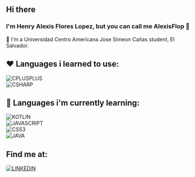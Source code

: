 ## Hi there
### I'm Henry Alexis Flores Lopez, but you can call me AlexisFlop 👋

🔹 I'm a Universidad Centro Americana Jose Simeon Cañas student, El Salvador.

## ❤ Languages i learned to use:

![CPLUSPLUS](https://img.shields.io/badge/Console_Applications-007DDA?style=for-the-badge&logo=cplusplus&logoColor=5E97D0&labelColor=white)</br>
![CSHARP](https://img.shields.io/badge/Desktop_Applications-007DDA?style=for-the-badge&logo=csharp&logoColor=purple&labelColor=white)</br>

## 💙 Languages i'm currently learning:

![KOTLIN](https://img.shields.io/badge/Mobile_Applications-007DDA?style=for-the-badge&logo=kotlin&logoColor=purple&labelColor=white)</br>
![JAVASCRIPT](https://img.shields.io/badge/Web_Developer-007DDA?style=for-the-badge&logo=javascript&logoColor=F48131&labelColor=white)</br>
![CSS3](https://img.shields.io/badge/Web_Designer-007DDA?style=for-the-badge&logo=css3&logoColor=F48131&labelColor=white)</br>
![JAVA](https://img.shields.io/badge/Application_Developer-007DDA?style=for-the-badge&logo=java&logoColor=0474BB&labelColor=white)</br>

## Find me at:

[![LINKEDIN](https://img.shields.io/badge/Alexis_Flores-white?style=for-the-badge&logo=linkedin&logoColor=006A99&labelColor=white)](https://www.linkedin.com/in/alexis-flores-8ab774175/)
